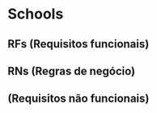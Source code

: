# Schools

## RFs (Requisitos funcionais)

## RNs (Regras de negócio)

## (Requisitos não funcionais)
